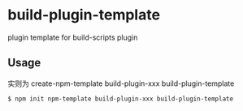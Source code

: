 # build-plugin-template

plugin template for build-scripts plugin

## Usage

实则为 create-npm-template  build-plugin-xxx build-plugin-template
```bash
$ npm init npm-template build-plugin-xxx build-plugin-template
```
